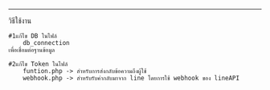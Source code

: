 ***
วิธีใช้งาน

    #1แก้ไข DB ในไฟล์ 
        db_connection
    เพื่อเชื่อมต่อฐานข้อมูล

    #2แก้ไข Token ในไฟล์
        funtion.php -> สำหรับการส่งกลับข้อความถึงผู้ใช้
        webhook.php -> สำหรับรับค่ากลับมาจาก line โดยการใช้ webhook ของ lineAPI